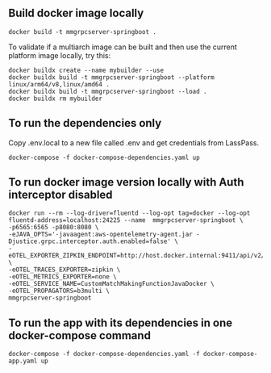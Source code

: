 ## Build docker image locally
```
docker build -t mmgrpcserver-springboot .
```
To validate if a multiarch image can be built and then use the current platform image locally, try this:
```
docker buildx create --name mybuilder --use
docker buildx build -t mmgrpcserver-springboot --platform linux/arm64/v8,linux/amd64 .
docker buildx build -t mmgrpcserver-springboot --load .
docker buildx rm mybuilder
```


## To run the dependencies only
Copy .env.local to a new file called .env and get credentials from LassPass.
```
docker-compose -f docker-compose-dependencies.yaml up
```

## To run docker image version locally with Auth interceptor disabled
```
docker run --rm --log-driver=fluentd --log-opt tag=docker --log-opt fluentd-address=localhost:24225 --name  mmgrpcserver-springboot \
-p6565:6565 -p8080:8080 \
-eJAVA_OPTS='-javaagent:aws-opentelemetry-agent.jar -Djustice.grpc.interceptor.auth.enabled=false' \
-eOTEL_EXPORTER_ZIPKIN_ENDPOINT=http://host.docker.internal:9411/api/v2/spans \
-eOTEL_TRACES_EXPORTER=zipkin \
-eOTEL_METRICS_EXPORTER=none \
-eOTEL_SERVICE_NAME=CustomMatchMakingFunctionJavaDocker \
-eOTEL_PROPAGATORS=b3multi \
mmgrpcserver-springboot

```

## To run the app with its dependencies in one docker-compose command
```
docker-compose -f docker-compose-dependencies.yaml -f docker-compose-app.yaml up
```